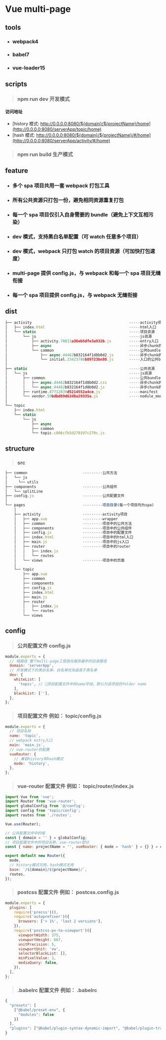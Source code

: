 # Vue multi-page

## tools

- ### webpack4

- ### babel7

- ### vue-loader15

## scripts

> ### npm run dev 开发模式

#### 访问地址

- [history 模式: http://0.0.0.0:8080/${domain}/${projectName}/home](http://0.0.0.0:8080/serverApp/topic/home)
- [hash 模式: http://0.0.0.0:8080/${domain}/${projectName}/#/home](http://0.0.0.0:8080/serverApp/activity/#/home)

> ### npm run build 生产模式

## feature

- ### 多个 spa 项目共用一套 webpack 打包工具

- ### 所有公共资源只打包一份，避免相同资源重复打包

- ### 每一个 spa 项目仅引入自身需要的 bundle（避免上下文互相污染）

- ### dev 模式，支持黑白名单配置（可 watch 任意多个项目）

- ### dev 模式，webpack 只打包 watch 的项目资源（可加快打包速度）

- ### multi-page 提供 config.js，与 webpack 和每一个 spa 项目无缝衔接

- ### 每一个 spa 项目提供 config.js，与 webpack 无缝衔接

## dist

```js
├── activity                                            -----activity项目
│   ├── index.html                                      -----html入口
│   └── static                                          -----项目资源
│       └── js                                          -----js资源
│           ├── activity.70813a36eb5dfe3a932b.js        -----entry入口
│           ├── async                                   -----异步chunk的bundle目录
│           └── common                                  -----公共bundle目录
│               ├── async.44462b832164f1d8b0d2.js       -----异步chunk的公共bundle
│               └── initial.23423786b89723bn98.js       -----入口的公共bundle
│
├── static                                              -----公共资源
│   └── js                                              -----js资源
│       ├── common                                      -----公共bundle目录
│       │   ├── async.44462b832164f1d8b0d2.css          -----异步chunk的bundle样式
│       │   └── async.44462b832164f1d8b0d2.js           -----异步chunk的bundle
│       ├── runtime.87712839d5214552a4ce.js             -----manifest
│       └── vendor.59bdbd89d62d8a29335a.js              -----nodule_modules
│
└── topic
    ├── index.html
    └── static
        └── js
            ├── async
            ├── common
            └── topic.c806cfb5d270197c270c.js
```

## structure

> ### src

```js
├── common                         ---------公共方法
│   └── js
│     └── utils
├── components                     ---------公共组件
│   └── splitLine
├── config.js                      ---------公共配置文件
│
└── pages                          ---------项目目录(每一个项目均为spa)
    │
    ├── activity                   ---------activity项目
    │   ├── app.vue                ---------wrapper
    │   ├── common                 ---------项目中的公共方法
    │   ├── components             ---------项目中的公共组件
    │   ├── config.js              ---------项目中的配置文件
    │   ├── index.html             ---------项目中的html入口
    │   ├── main.js                ---------项目中的js入口
    │   ├── router                 ---------项目中的router
    │   │   ├── index.js
    │   │   └── routes
    │   └── views                  ---------项目中的页面
    │
    └── topic
        ├── app.vue
        ├── common
        ├── components
        ├── config.js
        ├── index.html
        ├── main.js
        ├── router
        │   ├── index.js
        │   └── routes
        └── views
```

## config

> ### 公共配置文件 config.js

```js
module.exports = {
  // 域路径 整个multi-page工程放在服务器中的目录路径
  domain: 'serverApp',
  // 开发模式下的黑白名单，白名单优先级高于黑名单
  dev: {
    whiteList: [
      'topic', // 项目配置文件中的name字段，默认为该项目的folder name
    ],
    blackList: [''],
  },
};
```

> ### 项目配置文件 例如： topic/config.js

```js
module.exports = {
  // 项目名称
  name: 'topic',
  // webpack entry入口
  main: 'main.js',
  // vue-router的配置
  vueRouter: {
    // 兼容history和hash模式
    mode: 'history',
  },
};
```

> ### vue-router 配置文件 例如： topic/router/index.js

```js
import Vue from 'vue';
import Router from 'vue-router';
import globalConfig from '@/config';
import config from 'topic/config';
import routes from './routes';

Vue.use(Router);

// 公共配置文件中的域
const { domain = '' } = globalConfig;
// 项目配置文件中的项目名称，vue-router部分
const { name: projectName = '', vueRouter: { mode = 'hash' } = {} } = config;

export default new Router({
  mode,
  // history模式可用，hash模式无用
  base: `/${domain}/${projectName}/`,
  routes,
});
```

> ### postcss 配置文件 例如： postcss.config.js

```js
module.exports = {
  plugins: [
    require('precss')(),
    require('autoprefixer')({
      browsers: ['> 1%', 'last 2 versions'],
    }),
    require('postcss-px-to-viewport')({
      viewportWidth: 375,
      viewportHeight: 667,
      unitPrecision: 5,
      viewportUnit: 'vw',
      selectorBlackList: [],
      minPixelValue: 1,
      mediaQuery: false,
    }),
  ],
};
```

> ### .babelrc 配置文件 例如： .babelrc

```js
{
  "presets": [
    ["@babel/preset-env", {
      "modules": false
    }]
  ],
  "plugins": ["@babel/plugin-syntax-dynamic-import", "@babel/plugin-transform-runtime"]
}
```
